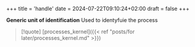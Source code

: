 +++
title = 'handle'
date = 2024-07-22T09:10:24+02:00
draft = false
+++

**Generic unit of identification**
Used to identyfuie the process 

>[!quote] [processes_kernel]({{< ref "posts/for later/processes_kernel.md" >}})

